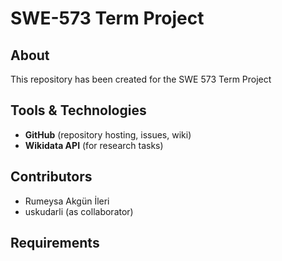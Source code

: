 # SWE-573 Term Project

## About
This repository has been created for the SWE 573 Term Project

## Tools & Technologies
- **GitHub** (repository hosting, issues, wiki)
- **Wikidata API** (for research tasks)

## Contributors
- Rumeysa Akgün İleri  
- uskudarli (as collaborator)

## Requirements
